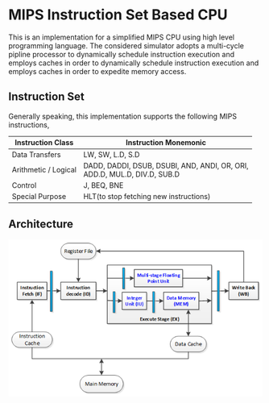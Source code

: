 # MIPS Instruction Set Based CPU

This is an implementation for a simplified MIPS CPU using high level programming language. The considered simulator 
adopts a multi-cycle pipline processor to dynamically schedule instruction execution and employs caches in order to 
dynamically schedule instruction execution and employs caches in order to expedite memory access.

## Instruction Set
Generally speaking, this implementation supports the following MIPS instructions,

Instruction Class | Instruction Monemonic
------------------| ---------------------
Data Transfers    | LW, SW, L.D, S.D
Arithmetic / Logical | DADD, DADDI, DSUB, DSUBI, AND, ANDI, OR, ORI,<br/>ADD.D, MUL.D, DIV.D, SUB.D
Control           | J, BEQ, BNE
Special Purpose   | HLT(to stop fetching new instructions)

## Architecture
![alt text](README_FILES/01.png "CPU Architecture")
